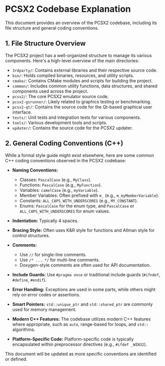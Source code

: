 # PCSX2 Codebase Explanation

This document provides an overview of the PCSX2 codebase, including its file structure and general coding conventions.

## 1. File Structure Overview

The PCSX2 project has a well-organized structure to manage its various components. Here's a high-level overview of the main directories:

*   `3rdparty/`: Contains external libraries and their respective source code.
*   `bin/`: Holds compiled binaries, resources, and utility scripts.
*   `cmake/`: Contains CMake modules and scripts for building the project.
*   `common/`: Includes common utility functions, data structures, and shared components used across the project.
*   `pcsx2/`: The core PCSX2 emulator source code.
*   `pcsx2-gsrunner/`: Likely related to graphics testing or benchmarking.
*   `pcsx2-qt/`: Contains the source code for the Qt-based graphical user interface.
*   `tests/`: Unit tests and integration tests for various components.
*   `tools/`: Various development tools and scripts.
*   `updater/`: Contains the source code for the PCSX2 updater.

## 2. General Coding Conventions (C++)

While a formal style guide might exist elsewhere, here are some common C++ coding conventions observed in the PCSX2 codebase:

*   **Naming Conventions:**
    *   Classes: `PascalCase` (e.g., `MyClass`).
    *   Functions: `PascalCase` (e.g., `MyFunction`).
    *   Variables: `camelCase` (e.g., `myVariable`).
    *   Member Variables: Often prefixed with `m_` (e.g., `m_myMemberVariable`).
    *   Constants: `ALL_CAPS_WITH_UNDERSCORES` (e.g., `MY_CONSTANT`).
    *   Enums: `PascalCase` for the enum type, and `PascalCase` or `ALL_CAPS_WITH_UNDERSCORES` for enum values.

*   **Indentation:** Typically 4 spaces.

*   **Bracing Style:** Often uses K&R style for functions and Allman style for control structures.

*   **Comments:**
    *   Use `//` for single-line comments.
    *   Use `/* ... */` for multi-line comments.
    *   Doxygen-style comments are often used for API documentation.

*   **Include Guards:** Use `#pragma once` or traditional include guards (`#ifndef`, `#define`, `#endif`).

*   **Error Handling:** Exceptions are used in some parts, while others might rely on error codes or assertions.

*   **Smart Pointers:** `std::unique_ptr` and `std::shared_ptr` are commonly used for memory management.

*   **Modern C++ Features:** The codebase utilizes modern C++ features where appropriate, such as `auto`, range-based for loops, and `std::` algorithms.

*   **Platform-Specific Code:** Platform-specific code is typically encapsulated within preprocessor directives (e.g., `#ifdef _WIN32`).

This document will be updated as more specific conventions are identified or defined.
